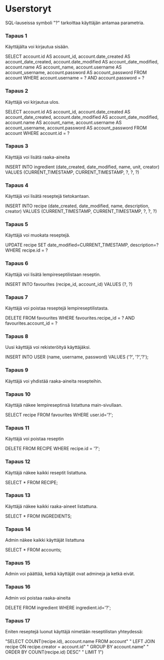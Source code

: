 # Userstoryt

SQL-lauseissa symboli "?" tarkoittaa käyttäjän antamaa parametria.


### Tapaus 1
Käyttäjälta voi kirjautua sisään. 

SELECT account.id AS account_id, account.date_created AS account_date_created, account.date_modified AS account_date_modified, account.name AS account_name, account.username AS account_username, account.password AS account_password 
FROM account 
WHERE account.username = ? AND account.password = ?


### Tapaus 2
Käyttäjä voi kirjautua ulos. 

SELECT account.id AS account_id, account.date_created AS account_date_created, account.date_modified AS account_date_modified, account.name AS account_name, account.username AS account_username, account.password AS account_password 
FROM account 
WHERE account.id = ?


### Tapaus 3
Käyttäjä voi lisätä raaka-aineita

INSERT INTO ingredient (date_created, date_modified, name, unit, creator) VALUES (CURRENT_TIMESTAMP, CURRENT_TIMESTAMP, ?, ?, ?)


### Tapaus 4
Käyttäjä voi lisätä reseptejä tietokantaan.

INSERT INTO recipe (date_created, date_modified, name, description, creator) VALUES (CURRENT_TIMESTAMP, CURRENT_TIMESTAMP, ?, ?, ?)

### Tapaus 5
Käyttäjä voi muokata reseptejä.

UPDATE recipe SET date_modified=CURRENT_TIMESTAMP, description=? WHERE recipe.id = ?


### Tapaus 6

Käyttäjä voi lisätä lempireseptilistaan reseptin. 

INSERT INTO favourites (recipe_id, account_id) VALUES (?, ?)


### Tapaus 7

Käyttäjä voi poistaa reseptejä lempireseptilistasta.

DELETE FROM favourites WHERE favourites.recipe_id = ? AND favourites.account_id = ?


### Tapaus 8

Uusi käyttäjä voi rekisteröityä käyttäjäksi.

INSERT INTO USER (name, username, password) VALUES ('?', '?','?');


### Tapaus 9

Käyttäjä voi yhdistää raaka-aineita resepteihin.


### Tapaus 10

Käyttäjä näkee lempireseptinsä listattuna main-sivullaan.

SELECT recipe FROM favourites WHERE user.id='?';

### Tapaus 11

Käyttäjä voi poistaa reseptin

DELETE FROM RECIPE WHERE recipe.id = '?';

### Tapaus 12

Käyttäjä näkee kaikki reseptit listattuna.

SELECT * FROM RECIPE;

### Tapaus 13

Käyttäjä näkee kaikki raaka-aineet listattuna.

SELECT * FROM INGREDIENTS;

### Tapaus 14

Admin näkee kaikki käyttäjät listattuna

SELECT * FROM accounts;


### Tapaus 15

Admin voi päättää, ketkä käyttäjät ovat admineja ja ketkä eivät.


### Tapaus 16

Admin voi poistaa raaka-aineita

DELETE FROM ingredient WHERE ingredient.id='?';

### Tapaus 17

Eniten reseptejä luonut käyttäjä nimetään reseptilistan yhteydessä:

"SELECT COUNT(recipe.id), account.name FROM account"
                     " LEFT JOIN recipe ON recipe.creator = account.id"
                     " GROUP BY account.name"
                     " ORDER BY COUNT(recipe.id) DESC"
                     " LIMIT 1")
